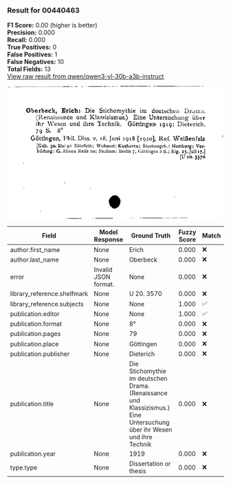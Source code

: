 ### Result for 00440463
**F1 Score:** 0.00 (higher is better)<br>**Precision:** 0.000<br>**Recall:** 0.000<br>**True Positives:** 0<br>**False Positives:** 1<br>**False Negatives:** 10<br>**Total Fields:** 13<br>[View raw result from qwen/qwen3-vl-30b-a3b-instruct](https://github.com/RISE-UNIBAS/humanities_data_benchmark/blob/main/results/2025-10-20/T0258/request_T0258_00440463.json)

<img src="https://github.com/RISE-UNIBAS/humanities_data_benchmark/blob/main/benchmarks/zettelkatalog/images/00440463.jpg?raw=true" alt="00440463" width="600px">

| Field | Model Response | Ground Truth | Fuzzy Score | Match |
|-------|----------------|--------------|-------------|-------|
| author.first_name | None | Erich | 0.000 | ❌ |
| author.last_name | None | Oberbeck | 0.000 | ❌ |
| error | Invalid JSON format. | None | 0.000 | ❌ |
| library_reference.shelfmark | None | U 20. 3570 | 0.000 | ❌ |
| library_reference.subjects | None | None | 1.000 | ✅ |
| publication.editor | None | None | 1.000 | ✅ |
| publication.format | None | 8° | 0.000 | ❌ |
| publication.pages | None | 79 | 0.000 | ❌ |
| publication.place | None | Göttingen | 0.000 | ❌ |
| publication.publisher | None | Dieterich | 0.000 | ❌ |
| publication.title | None | Die Stichomythie im deutschen Drama. (Renaissance und Klassizismus.) Eine Untersuchung über ihr Wesen und ihre Technik | 0.000 | ❌ |
| publication.year | None | 1919 | 0.000 | ❌ |
| type.type | None | Dissertation or thesis | 0.000 | ❌ |
